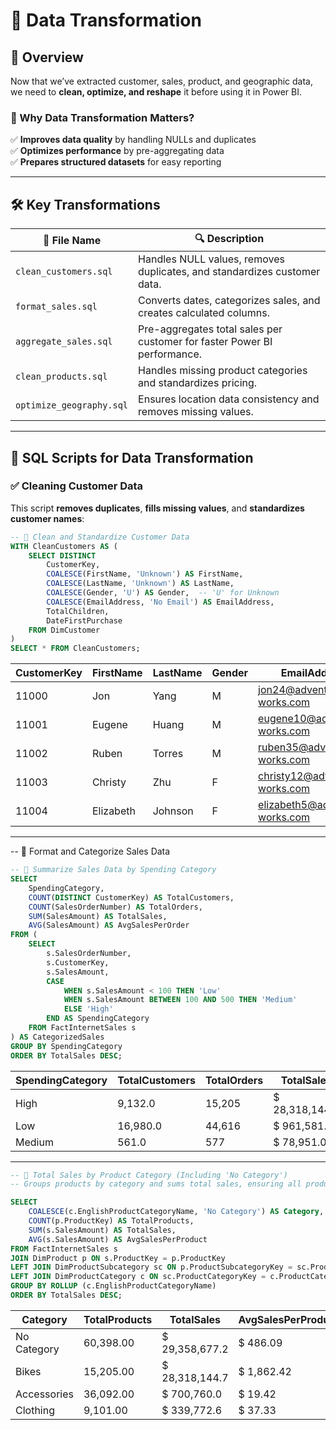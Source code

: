 
# 📂 Data Transformation  

## 📌 Overview  
Now that we’ve extracted customer, sales, product, and geographic data, we need to **clean, optimize, and reshape** it before using it in Power BI.  

### **🔹 Why Data Transformation Matters?**  
✅ **Improves data quality** by handling NULLs and duplicates  
✅ **Optimizes performance** by pre-aggregating data  
✅ **Prepares structured datasets** for easy reporting  

---

## 🛠️ Key Transformations  

| 📄 File Name                 | 🔍 Description  |
|-----------------------------|------------------------------------------------|
| `clean_customers.sql`        | Handles NULL values, removes duplicates, and standardizes customer data. |
| `format_sales.sql`           | Converts dates, categorizes sales, and creates calculated columns. |
| `aggregate_sales.sql`        | Pre-aggregates total sales per customer for faster Power BI performance. |
| `clean_products.sql`         | Handles missing product categories and standardizes pricing. |
| `optimize_geography.sql`     | Ensures location data consistency and removes missing values. |

---

## **🔹 SQL Scripts for Data Transformation**  

### **✅ Cleaning Customer Data**  
This script **removes duplicates**, **fills missing values**, and **standardizes customer names**:  

```sql
-- 📌 Clean and Standardize Customer Data  
WITH CleanCustomers AS (
    SELECT DISTINCT 
        CustomerKey, 
        COALESCE(FirstName, 'Unknown') AS FirstName,
        COALESCE(LastName, 'Unknown') AS LastName,
        COALESCE(Gender, 'U') AS Gender,  -- 'U' for Unknown
        COALESCE(EmailAddress, 'No Email') AS EmailAddress,
        TotalChildren,
        DateFirstPurchase
    FROM DimCustomer
)
SELECT * FROM CleanCustomers;
```

| CustomerKey | FirstName | LastName | Gender | EmailAddress                   | TotalChildren | DateFirstPurchase |
|-------------|-----------|----------|--------|--------------------------------|---------------|-------------------|
| 11000       | Jon       | Yang     | M      | jon24@adventure-works.com      | 2             | 1/19/2020         |
| 11001       | Eugene    | Huang    | M      | eugene10@adventure-works.com   | 3             | 1/15/2020         |
| 11002       | Ruben     | Torres   | M      | ruben35@adventure-works.com    | 3             | 1/7/2020          |
| 11003       | Christy   | Zhu      | F      | christy12@adventure-works.com  | 0             | 12/29/2019        |
| 11004       | Elizabeth | Johnson  | F      | elizabeth5@adventure-works.com | 5             | 1/23/2020         |

---

-- 📌 Format and Categorize Sales Data  
```sql
-- 📌 Summarize Sales Data by Spending Category  
SELECT 
    SpendingCategory,
    COUNT(DISTINCT CustomerKey) AS TotalCustomers,
    COUNT(SalesOrderNumber) AS TotalOrders,
    SUM(SalesAmount) AS TotalSales,
    AVG(SalesAmount) AS AvgSalesPerOrder
FROM (
    SELECT 
        s.SalesOrderNumber,
        s.CustomerKey,
        s.SalesAmount,
        CASE 
            WHEN s.SalesAmount < 100 THEN 'Low'
            WHEN s.SalesAmount BETWEEN 100 AND 500 THEN 'Medium'
            ELSE 'High' 
        END AS SpendingCategory
    FROM FactInternetSales s
) AS CategorizedSales
GROUP BY SpendingCategory
ORDER BY TotalSales DESC;


```

| SpendingCategory | TotalCustomers      | TotalOrders              | TotalSales              | AvgSalesPerOrder      |
|------------------|---------------------|--------------------------|-------------------------|-----------------------|
| High             |           9,132.0   |                15,205    |  $     28,318,144.7     |  $         1,862.4    |
| Low              |         16,980.0    |                44,616    |  $          961,581.6   |  $              21.6  |
| Medium           |              561.0  |                     577  |  $            78,951.0  |  $            136.8   |

---
```sql
-- 📌 Total Sales by Product Category (Including 'No Category')
-- Groups products by category and sums total sales, ensuring all products are included.

SELECT 
    COALESCE(c.EnglishProductCategoryName, 'No Category') AS Category,
    COUNT(p.ProductKey) AS TotalProducts,
    SUM(s.SalesAmount) AS TotalSales,
    AVG(s.SalesAmount) AS AvgSalesPerProduct
FROM FactInternetSales s
JOIN DimProduct p ON s.ProductKey = p.ProductKey
LEFT JOIN DimProductSubcategory sc ON p.ProductSubcategoryKey = sc.ProductSubcategoryKey
LEFT JOIN DimProductCategory c ON sc.ProductCategoryKey = c.ProductCategoryKey
GROUP BY ROLLUP (c.EnglishProductCategoryName)
ORDER BY TotalSales DESC;
```


| Category    | TotalProducts         | TotalSales             | AvgSalesPerProduct   |
|-------------|-----------------------|------------------------|----------------------|
| No Category |           60,398.00   |  $     29,358,677.2    |  $          486.09   |
| Bikes       |           15,205.00   |  $     28,318,144.7    |  $       1,862.42    |
| Accessories |           36,092.00   |  $          700,760.0  |  $            19.42  |
| Clothing    |             9,101.00  |  $          339,772.6  |  $            37.33  |
